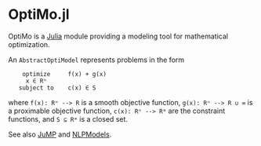 # OptiMo.jl

OptiMo is a [Julia](https://julialang.org/) module providing a modeling tool for mathematical optimization.

An ```AbstractOptiModel``` represents problems in the form
```
    optimize     f(x) + g(x)
     x ∈ Rⁿ
   subject to    c(x) ∈ S
```
where ```f(x): Rⁿ --> R``` is a smooth objective function, ```g(x): Rⁿ --> R ∪ ∞``` is a proximable objective function, ```c(x): Rⁿ --> Rᵐ``` are the constraint functions, and ```S ⊆ Rᵐ``` is a closed set.


See also [JuMP](https://jump.dev/) and 
[NLPModels](https://github.com/JuliaSmoothOptimizers/NLPModels.jl).
